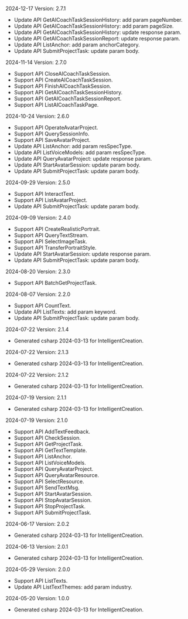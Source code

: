 2024-12-17 Version: 2.7.1
- Update API GetAICoachTaskSessionHistory: add param pageNumber.
- Update API GetAICoachTaskSessionHistory: add param pageSize.
- Update API GetAICoachTaskSessionHistory: update response param.
- Update API GetAICoachTaskSessionReport: update response param.
- Update API ListAnchor: add param anchorCategory.
- Update API SubmitProjectTask: update param body.


2024-11-14 Version: 2.7.0
- Support API CloseAICoachTaskSession.
- Support API CreateAICoachTaskSession.
- Support API FinishAICoachTaskSession.
- Support API GetAICoachTaskSessionHistory.
- Support API GetAICoachTaskSessionReport.
- Support API ListAICoachTaskPage.


2024-10-24 Version: 2.6.0
- Support API OperateAvatarProject.
- Support API QuerySessionInfo.
- Support API SaveAvatarProject.
- Update API ListAnchor: add param resSpecType.
- Update API ListVoiceModels: add param resSpecType.
- Update API QueryAvatarProject: update response param.
- Update API StartAvatarSession: update param body.
- Update API SubmitProjectTask: update param body.


2024-09-29 Version: 2.5.0
- Support API InteractText.
- Support API ListAvatarProject.
- Update API SubmitProjectTask: update param body.


2024-09-09 Version: 2.4.0
- Support API CreateRealisticPortrait.
- Support API QueryTextStream.
- Support API SelectImageTask.
- Support API TransferPortraitStyle.
- Update API StartAvatarSession: update response param.
- Update API SubmitProjectTask: update param body.


2024-08-20 Version: 2.3.0
- Support API BatchGetProjectTask.


2024-08-07 Version: 2.2.0
- Support API CountText.
- Update API ListTexts: add param keyword.
- Update API SubmitProjectTask: update param body.


2024-07-22 Version: 2.1.4
- Generated csharp 2024-03-13 for IntelligentCreation.

2024-07-22 Version: 2.1.3
- Generated csharp 2024-03-13 for IntelligentCreation.

2024-07-22 Version: 2.1.2
- Generated csharp 2024-03-13 for IntelligentCreation.

2024-07-19 Version: 2.1.1
- Generated csharp 2024-03-13 for IntelligentCreation.

2024-07-19 Version: 2.1.0
- Support API AddTextFeedback.
- Support API CheckSession.
- Support API GetProjectTask.
- Support API GetTextTemplate.
- Support API ListAnchor.
- Support API ListVoiceModels.
- Support API QueryAvatarProject.
- Support API QueryAvatarResource.
- Support API SelectResource.
- Support API SendTextMsg.
- Support API StartAvatarSession.
- Support API StopAvatarSession.
- Support API StopProjectTask.
- Support API SubmitProjectTask.


2024-06-17 Version: 2.0.2
- Generated csharp 2024-03-13 for IntelligentCreation.

2024-06-13 Version: 2.0.1
- Generated csharp 2024-03-13 for IntelligentCreation.

2024-05-29 Version: 2.0.0
- Support API ListTexts.
- Update API ListTextThemes: add param industry.


2024-05-20 Version: 1.0.0
- Generated csharp 2024-03-13 for IntelligentCreation.

